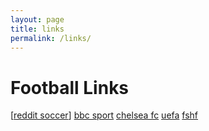```yaml
---
layout: page
title: links
permalink: /links/
---
```


# Football Links
\[[reddit soccer](https://reddit.com/r/soccer)\] [bbc sport](https://news.bbc.co.uk/sport/football/) [chelsea fc](https://www.chelseafc.com/en) [uefa](https://www.uefa.com/) [fshf](https://fshf.org/en/)






